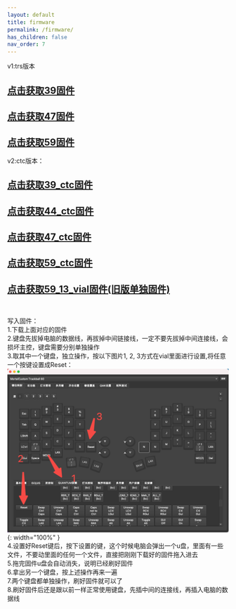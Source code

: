 ```yaml
---
layout: default
title: firmware
permalink: /firmware/
has_children: false
nav_order: 7
---
```

v1:trs版本
## [点击获取39固件](/static/trackball/39-new.uf2)
## [点击获取47固件](/static/trackball/47_vial_3360.uf2)
## [点击获取59固件](/static/trackball/59_trs.uf2)

v2:ctc版本：
## [点击获取39_ctc固件](/static/trackball/ctc/39_ctc_vial.uf2)
## [点击获取44_ctc固件](/static/trackball/ctc/44_ctc_vial.uf2)
## [点击获取47_ctc固件](/static/trackball/ctc/47_ctc_vial.uf2)
## [点击获取59_ctc固件](/static/trackball/ctc/59_ctc_vial.uf2)


## [点击获取59_13_vial固件(旧版单独固件)](/static/trackball/59_13_vial.uf2)
<br/>

写入固件：<br/>
1.下载上面对应的固件<br/>
2.键盘先拔掉电脑的数据线，再拔掉中间链接线，一定不要先拔掉中间连接线，会损坏主控，键盘需要分别单独操作<br/>
3.取其中一个键盘，独立操作，按以下图片1, 2, 3方式在vial里面进行设置,将任意一个按键设置成Reset：<br/>
![img](/static/trackball/img.png){: width="100%" }<br/>
4.设置好Reset键后，按下设置的键，这个时候电脑会弹出一个u盘，里面有一些文件，不要动里面的任何一个文件，直接把刚刚下载好的固件拖入进去<br/>
5.拖完固件u盘会自动消失，说明已经刷好固件<br/>
6.拿出另一个键盘，按上述操作再来一遍<br/>
7.两个键盘都单独操作，刷好固件就可以了<br/>
8.刷好固件后还是跟以前一样正常使用键盘，先插中间的连接线，再插入电脑的数据线<br/>
